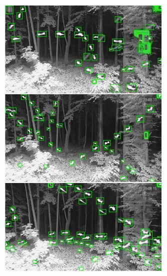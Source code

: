 ![20200716-223738-230743](in/20200716/20200716-223738-230743_0_.jpg)
![20200716-230748-233753](in/20200716/20200716-230748-233753_0_.jpg)
![20200716-233758-000003](in/20200716/20200716-233758-000003_0_.jpg)

